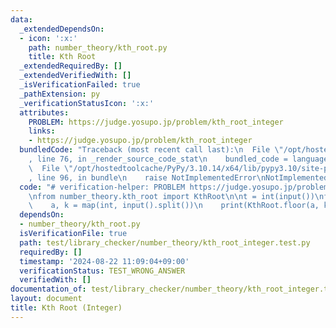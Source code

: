 ```yaml
---
data:
  _extendedDependsOn:
  - icon: ':x:'
    path: number_theory/kth_root.py
    title: Kth Root
  _extendedRequiredBy: []
  _extendedVerifiedWith: []
  _isVerificationFailed: true
  _pathExtension: py
  _verificationStatusIcon: ':x:'
  attributes:
    PROBLEM: https://judge.yosupo.jp/problem/kth_root_integer
    links:
    - https://judge.yosupo.jp/problem/kth_root_integer
  bundledCode: "Traceback (most recent call last):\n  File \"/opt/hostedtoolcache/PyPy/3.10.14/x64/lib/pypy3.10/site-packages/onlinejudge_verify/documentation/build.py\"\
    , line 76, in _render_source_code_stat\n    bundled_code = language.bundle(\n\
    \  File \"/opt/hostedtoolcache/PyPy/3.10.14/x64/lib/pypy3.10/site-packages/onlinejudge_verify/languages/python.py\"\
    , line 96, in bundle\n    raise NotImplementedError\nNotImplementedError\n"
  code: "# verification-helper: PROBLEM https://judge.yosupo.jp/problem/kth_root_integer\n\
    \nfrom number_theory.kth_root import KthRoot\n\nt = int(input())\nfor _ in range(t):\n\
    \    a, k = map(int, input().split())\n    print(KthRoot.floor(a, k))\n"
  dependsOn:
  - number_theory/kth_root.py
  isVerificationFile: true
  path: test/library_checker/number_theory/kth_root_integer.test.py
  requiredBy: []
  timestamp: '2024-08-22 11:09:04+09:00'
  verificationStatus: TEST_WRONG_ANSWER
  verifiedWith: []
documentation_of: test/library_checker/number_theory/kth_root_integer.test.py
layout: document
title: Kth Root (Integer)
---
```

